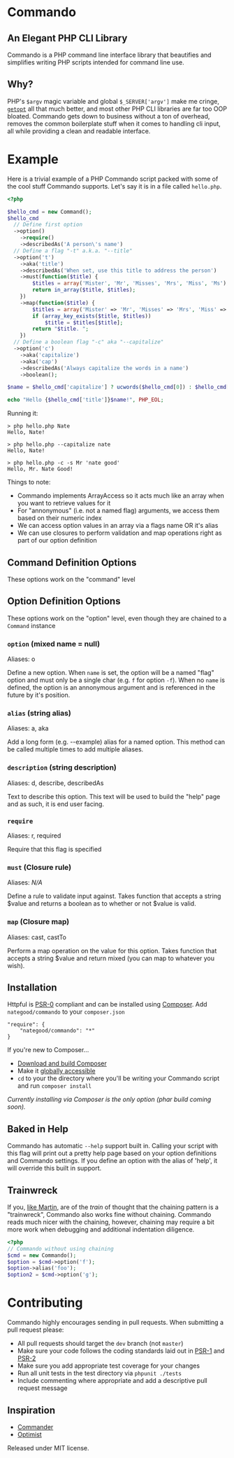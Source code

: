 # Commando
## An Elegant PHP CLI Library

Commando is a PHP command line interface library that beautifies and simplifies writing PHP scripts intended for command line use.

## Why?

PHP's `$argv` magic variable and global `$_SERVER['argv']` make me cringe, [`getopt`](http://php.net/manual/en/function.getopt.php) all that much better, and most other PHP CLI libraries are far too OOP bloated.  Commando gets down to business without a ton of overhead, removes the common boilerplate stuff when it comes to handling cli input, all while providing a clean and readable interface.

# Example

Here is a trivial example of a PHP Commando script packed with some of the cool stuff Commando supports.  Let's say it is in a file called `hello.php`.

``` php
<?php

$hello_cmd = new Command();
$hello_cmd
  // Define first option
  ->option()
    ->require()
    ->describedAs('A person\'s name')
  // Define a flag "-t" a.k.a. "--title"
  ->option('t')
    ->aka('title')
    ->describedAs('When set, use this title to address the person')
    ->must(function($title) {
        $titles = array('Mister', 'Mr', 'Misses', 'Mrs', 'Miss', 'Ms');
        return in_array($title, $titles);
    })
    ->map(function($title) {
        $titles = array('Mister' => 'Mr', 'Misses' => 'Mrs', 'Miss' => 'Ms');
        if (array_key_exists($title, $titles))
            $title = $titles[$title];
        return "$title. ";
    })
  // Define a boolean flag "-c" aka "--capitalize"
  ->option('c')
    ->aka('capitalize')
    ->aka('cap')
    ->describedAs('Always capitalize the words in a name')
    ->boolean();

$name = $hello_cmd['capitalize'] ? ucwords($hello_cmd[0]) : $hello_cmd[0];

echo "Hello {$hello_cmd['title']}$name!", PHP_EOL;
```

Running it:

    > php hello.php Nate
    Hello, Nate!

    > php hello.php --capitalize nate
    Hello, Nate!

    > php hello.php -c -s Mr 'nate good'
    Hello, Mr. Nate Good!

Things to note:

 - Commando implements ArrayAccess so it acts much like an array when you want to retrieve values for it
 - For "annonymous" (i.e. not a named flag) arguments, we access them based on their numeric index
 - We can access option values in an array via a flags name OR it's alias
 - We can use closures to perform validation and map operations right as part of our option definition

## Command Definition Options

These options work on the "command" level

## Option Definition Options

These options work on the "option" level, even though they are chained to a `Command` instance

### `option` (mixed name = null)

Aliases: o

Define a new option.  When `name` is set, the option will be a named "flag" option and must only be a single char (e.g. `f` for option `-f`).  When no `name` is defined, the option is an annonymous argument and is referenced in the future by it's position.

### `alias` (string alias)

Aliases: a, aka

Add a long form (e.g. --example) alias for a named option.  This method can be called multiple times to add multiple aliases.

### `description` (string description)

Aliases: d, describe, describedAs

Text to describe this option.  This text will be used to build the "help" page and as such, it is end user facing.

### `require`

Aliases: r, required

Require that this flag is specified

### `must` (Closure rule)

Aliases: _N/A_

Define a rule to validate input against.  Takes function that accepts a string $value and returns a boolean as to whether or not $value is valid.

### `map` (Closure map)

Aliases: cast, castTo

Perform a map operation on the value for this option.  Takes function that accepts a string $value and return mixed (you can map to whatever you wish).

## Installation

Httpful is [PSR-0](https://github.com/php-fig/fig-standards/blob/master/accepted/PSR-0.md) compliant and can be installed using [Composer](http://getcomposer.org/).  Add `nategood/commando` to your `composer.json`

    "require": {
        "nategood/commando": "*"
    }

If you're new to Composer...

 - [Download and build Composer](http://getcomposer.org/download/)
 - Make it [globally accessible](http://getcomposer.org/doc/00-intro.md#globally)
 - `cd` to your the directory where you'll be writing your Commando script and run `composer install`

*Currently installing via Composer is the only option (phar build coming soon).*

## Baked in Help

Commando has automatic `--help` support built in.  Calling your script with this flag will print out a pretty help page based on your option definitions and Commando settings.  If you define an option with the alias of 'help', it will override this built in support.

## Trainwreck

If you, [like Martin](http://www.amazon.com/gp/product/0132350882), are of the _train_ of thought that the chaining pattern is a "trainwreck", Commando also works fine without chaining.  Commando reads much nicer with the chaining, however, chaining may require a bit more work when debugging and additional indentation diligence.

``` php
<?php
// Commando without using chaining
$cmd = new Commando();
$option = $cmd->option('f');
$option->alias('foo');
$option2 = $cmd->option('g');
```

# Contributing

Commando highly encourages sending in pull requests.  When submitting a pull request please:

 - All pull requests should target the `dev` branch (not `master`)
 - Make sure your code follows the coding standards laid out in [PSR-1](https://github.com/php-fig/fig-standards/blob/master/accepted/PSR-1-basic-coding-standard.md) and [PSR-2](https://github.com/php-fig/fig-standards/blob/master/accepted/PSR-2-coding-style-guide.md)
 - Make sure you add appropriate test coverage for your changes
 - Run all unit tests in the test directory via `phpunit ./tests`
 - Include commenting where appropriate and add a descriptive pull request message

## Inspiration

 - [Commander](https://github.com/visionmedia/commander/)
 - [Optimist](https://github.com/substack/node-optimist)

Released under MIT license.